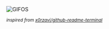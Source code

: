 <div align="justify">
<picture>
    <source media="(prefers-color-scheme: dark)" srcset="https://i.ibb.co/HpYt7yr5/output-gif.gif">
    <source media="(prefers-color-scheme: light)" srcset="https://i.ibb.co/HpYt7yr5/output-gif.gif">
    <img alt="GIFOS" src="https://i.ibb.co/HpYt7yr5/output-gif.gif">
</picture>

<sub><i>inspired from [x0rzavi/github-readme-terminal](https://github.com/x0rzavi/github-readme-terminal)</i></sub>

</div>

<!-- Image deletion URL: https://ibb.co/2YPvqrjG/8bbcd745238912172f88a07e566b63d8 -->